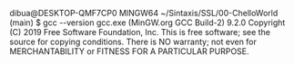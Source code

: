 dibua@DESKTOP-QMF7CP0 MINGW64 ~/Sintaxis/SSL/00-ChelloWorld (main)
$ gcc --version
gcc.exe (MinGW.org GCC Build-2) 9.2.0
Copyright (C) 2019 Free Software Foundation, Inc.
This is free software; see the source for copying conditions.  There is NO
warranty; not even for MERCHANTABILITY or FITNESS FOR A PARTICULAR PURPOSE.
